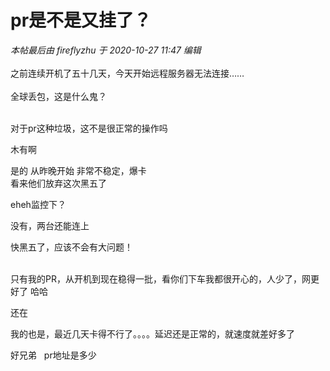 # pr是不是又挂了？


<i class="pstatus"> 本帖最后由 fireflyzhu 于 2020-10-27 11:47 编辑 </i><br />
<br />
之前连续开机了五十几天，今天开始远程服务器无法连接……<br />
<br />
全球丢包，这是什么鬼？<br />
<br />


对于pr这种垃圾，这不是很正常的操作吗

木有啊

是的 从昨晚开始 非常不稳定，爆卡<br />
看来他们放弃这次黑五了<img id="aimg_awFHA" onclick="zoom(this, this.src, 0, 0, 0)" class="zoom" src="https://cdn.jsdelivr.net/gh/hishis/forum-master/public/images/patch.gif" onmouseover="img_onmouseoverfunc(this)" onload="thumbImg(this)" border="0" alt="" />

eheh监控下？

没有，两台还能连上

快黑五了，应该不会有大问题！<br />
<br />
<img src="static/image/smiley/default/lol.gif" smilieid="12" border="0" alt="" /><img src="static/image/smiley/default/lol.gif" smilieid="12" border="0" alt="" /><img src="static/image/smiley/default/lol.gif" smilieid="12" border="0" alt="" />

只有我的PR，从开机到现在稳得一批，看你们下车我都很开心的，人少了，网更好了 哈哈<img src="static/image/smiley/default/lol.gif" smilieid="12" border="0" alt="" />

还在

我的也是，最近几天卡得不行了。。。。延迟还是正常的，就速度就差好多了

好兄弟&nbsp; &nbsp;pr地址是多少
